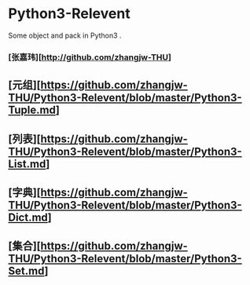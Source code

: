 # Python3-Relevent
Some object and pack in Python3 .

### [张嘉玮][<http://github.com/zhangjw-THU>]
## [元组][<https://github.com/zhangjw-THU/Python3-Relevent/blob/master/Python3-Tuple.md>]
## [列表][<https://github.com/zhangjw-THU/Python3-Relevent/blob/master/Python3-List.md>]
## [字典][<https://github.com/zhangjw-THU/Python3-Relevent/blob/master/Python3-Dict.md>]
## [集合][<https://github.com/zhangjw-THU/Python3-Relevent/blob/master/Python3-Set.md>]

